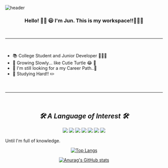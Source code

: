 ![header](https://capsule-render.vercel.app/api?type=wave&color=gradient&height=300&section=header&text=emptyhead&fontSize=90)
<center>

### Hello! 👋🏻 😃 I'm Jun. This is my workspace!!👨🏻‍💻

<br>

___

</center>
</br>

* 📚 College Student and Junior Developer 👨🏻‍💻
* 🌱 Growing Slowly... like Cutie Turtle 😂 🐢
* 🧭 I'm still looking for a my Career Path..🧐
* 📖 Studying Hard!! ✏️
</br>

___

<center>
<br>

## _🛠 A Language of Interest 🛠_
<img src="https://img.shields.io/badge/Python-3766AB?style=flat-square&logo=Python&logoColor=white"/></a> <img src="https://img.shields.io/badge/Django-092E20?style=flat-square&logo=Django&logoColor=white"/></a> <img src="https://img.shields.io/badge/JAVA-007396?style=flat&logo=Java&logoColor=white"/> <img src="https://img.shields.io/badge/C++-00599C?style=flat-square&logo=C%2B%2B&logoColor=white"/></a> <img src="https://img.shields.io/badge/JavaScript-F7DF1E?style=flat-square&logo=JavaScript&logoColor=white"/></a> <img src="https://img.shields.io/badge/HTML-E34F26?style=flat-square&logo=HTML5&logoColor=white"/></a> <img src="https://img.shields.io/badge/CSS-1572B6?style=flat-square&logo=CSS3&logoColor=white"/></a> 

</center>


Until I'm full of knowledge.


<div align="center">

[![Top Langs](https://github-readme-stats.vercel.app/api/top-langs/?username=hyung6370&show_icons=true&theme=tokyonight)](https://github.com/hyung6370/github-readme-stats)

[![Anurag's GitHub stats](https://github-readme-stats.vercel.app/api?username=hyung6370&show_icons=true&theme=tokyonight)](https://github.com/hyung6370/github-readme-stats)

</div>

